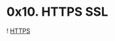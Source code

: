 # 0x10. HTTPS SSL

! [HTTPS](https://s3.amazonaws.com/intranet-projects-files/holbertonschool-sysadmin_devops/276/FlhGPEK.png)
